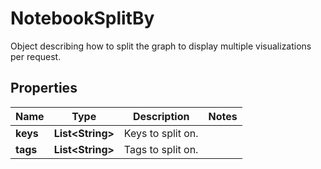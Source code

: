 

# NotebookSplitBy

Object describing how to split the graph to display multiple visualizations per request.

## Properties

Name | Type | Description | Notes
------------ | ------------- | ------------- | -------------
**keys** | **List&lt;String&gt;** | Keys to split on. | 
**tags** | **List&lt;String&gt;** | Tags to split on. | 



